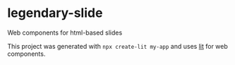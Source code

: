 # legendary-slide

Web components for html-based slides

This project was generated with `npx create-lit my-app` and uses [lit](https://lit.dev) for web components.